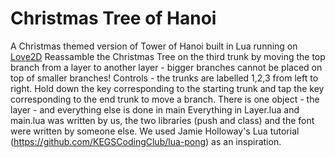 # Christmas Tree of Hanoi
A Christmas themed version of Tower of Hanoi built in Lua running on [Love2D](https://love2d.org/)
Reassamble the Christmas Tree on the third trunk by moving the top branch from a layer to another layer - bigger branches cannot be placed on top of smaller branches!
Controls - the trunks are labelled 1,2,3 from left to right. Hold down the key corresponding to the starting trunk and tap the key corresponding to the end trunk to move a branch.
There is one object - the layer - and everything else is done in main
Everything in Layer.lua and main.lua was written by us, the two libraries (push and class) and the font were written by someone else.
We used Jamie Holloway's Lua tutorial (https://github.com/KEGSCodingClub/lua-pong) as an inspiration.
